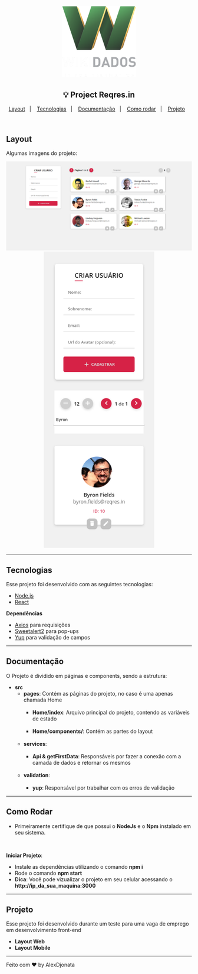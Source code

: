 <h1 align="center">
    <img alt="WikiDados" title="Anota Tudo!" src=".github/wikidados.webp" width="200px" />
</h1>

<h2 align="center">
  💡 Project Reqres.in
</h2>

<p align="center">
  <a href="#layout">Layout</a>&nbsp;&nbsp;&nbsp;|&nbsp;&nbsp;&nbsp;
  <a href="#tecnologias">Tecnologias</a>&nbsp;&nbsp;&nbsp;|&nbsp;&nbsp;&nbsp;
  <a href="#documentação">Documentação</a>&nbsp;&nbsp;&nbsp;|&nbsp;&nbsp;&nbsp;
  <a href="#como-rodar">Como rodar</a>&nbsp;&nbsp;&nbsp;|&nbsp;&nbsp;&nbsp;
  <a href="#projeto">Projeto</a>&nbsp;&nbsp;&nbsp;
</p>

<br>


## Layout

Algumas imagens do projeto:
<p align="center">
  <img alt="Layout 1" src=".github/desktop-view.png" width="800px">
  <img alt="Layout 2" src=".github/mobile-view.png" width="300px">
</p>

---

## Tecnologias

Esse projeto foi desenvolvido com as seguintes tecnologias:

- [Node.js](https://nodejs.org/en/)
- [React](https://reactjs.org)

**Dependências**
- [Axios](https://github.com/axios/axios) para requisições
- [Sweetalert2](https://sweetalert2.github.io/) para pop-ups
- [Yup](https://github.com/jquense/yup) para validação de campos

---

## Documentação

O Projeto é dividido em páginas e components, sendo a estrutura:<br>
- **src**
  - **pages**: Contém as páginas do projeto, no caso é uma apenas chamada Home<br><br>
    - **Home/index**: Arquivo principal do projeto, contendo as variáveis de estado<br><br>
    - **Home/components/**: Contém as partes do layout<br><br>
  - **services**:<br><br>
    - **Api & getFirstData**: Responsáveis por fazer a conexão com a camada de dados e retornar os mesmos<br><br>
  - **validation**:<br><br>
    - **yup**: Responsável por trabalhar com os erros de validação

---

## Como Rodar
- Primeiramente certifique de que possui o **NodeJs** e o **Npm** instalado em seu sistema.
<br>

**Iniciar Projeto**:
- Instale as dependências utilizando o comando <b>npm i</b>
- Rode o comando <b>npm start</b>
- **Dica**: Você pode vizualizar o projeto em seu celular acessando o **http://ip_da_sua_maquina:3000**

---

## Projeto

Esse projeto foi desenvolvido durante um teste para uma vaga de emprego em desenvolvimento front-end
- <b>Layout Web</b>
- <b>Layout Mobile</b>

---

Feito com ♥ by AlexDjonata
